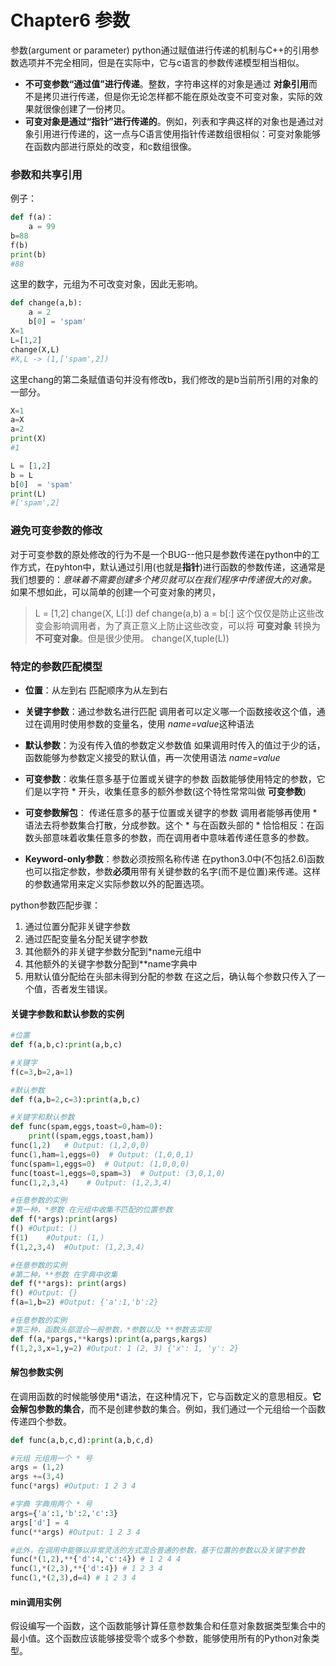 # Chapter6 参数
参数(argument or parameter)
python通过赋值进行传递的机制与C++的引用参数选项并不完全相同，但是在实际中，它与c语言的参数传递模型相当相似。
* **不可变参数“通过值”进行传递**。整数，字符串这样的对象是通过 **对象引用**而不是拷贝进行传递，但是你无论怎样都不能在原处改变不可变对象，实际的效果就很像创建了一份拷贝。
* **可变对象是通过“指针”进行传递的**。例如，列表和字典这样的对象也是通过对象引用进行传递的，这一点与C语言使用指针传递数组很相似：可变对象能够在函数内部进行原处的改变，和c数组很像。

### 参数和共享引用
例子：
```python
def f(a)：
    a = 99
b=88
f(b)
print(b)
#88
```
这里的数字，元组为不可改变对象，因此无影响。
```python
def change(a,b):
    a = 2
    b[0] = 'spam'
X=1
L=[1,2]
change(X,L)
#X,L -> (1,['spam',2])
```
这里chang的第二条赋值语句并没有修改b，我们修改的是b当前所引用的对象的一部分。
```python
X=1
a=X
a=2
print(X)
#1

L = [1,2]
b = L
b[0]  = 'spam'
print(L)
#['spam',2]
```

### 避免可变参数的修改
对于可变参数的原处修改的行为不是一个BUG--他只是参数传递在python中的工作方式，在pyhton中，默认通过引用(也就是**指针**)进行函数的参数传递，这通常是我们想要的：*意味着不需要创建多个拷贝就可以在我们程序中传递很大的对象。*
如果不想如此，可以简单的创建一个可变对象的拷贝，
> L = [1,2]
> change(X, L[:])
> def change(a,b)
>   a = b[:]
这个仅仅是防止这些改变会影响调用者，为了真正意义上防止这些改变，可以将 **可变对象** 转换为 **不可变对象**。但是很少使用。
> change(X,tuple(L))

### 特定的参数匹配模型
* **位置**：从左到右
    匹配顺序为从左到右

* **关键字参数**：通过参数名进行匹配
    调用者可以定义哪一个函数接收这个值，通过在调用时使用参数的变量名，使用 *name=value*这种语法

* **默认参数**：为没有传入值的参数定义参数值
    如果调用时传入的值过于少的话，函数能够为参数定义接受的默认值，再一次使用语法 *name=value*

* **可变参数**：收集任意多基于位置或关键字的参数
    函数能够使用特定的参数，它们是以字符 \* 开头，收集任意多的额外参数(这个特性常常叫做 **可变参数**)
* **可变参数解包**： 传递任意多的基于位置或关键字的参数
    调用者能够再使用 \* 语法去将参数集合打散，分成参数。这个 \* 与在函数头部的 * 恰恰相反：在函数头部意味着收集任意多的参数，而在调用者中意味着传递任意多的参数。
* **Keyword-only参数**：参数必须按照名称传递
    在python3.0中(不包括2.6)函数也可以指定参数，参数**必须**用带有关键参数的名字(而不是位置)来传递。这样的参数通常用来定义实际参数以外的配置选项。

python参数匹配步骤：
1. 通过位置分配非关键字参数
2. 通过匹配变量名分配关键字参数
3. 其他额外的非关键字参数分配到*name元组中
4. 其他额外的关键字参数分配到**name字典中
5. 用默认值分配给在头部未得到分配的参数
在这之后，确认每个参数只传入了一个值，否者发生错误。

#### 关键字参数和默认参数的实例
```python
#位置
def f(a,b,c):print(a,b,c)

#关键字
f(c=3,b=2,a=1)

#默认参数
def f(a,b=2,c=3):print(a,b,c)

#关键字和默认参数
def func(spam,eggs,toast=0,ham=0):
    print((spam,eggs,toast,ham))
func(1,2)   # Output: (1,2,0,0)
func(1,ham=1,eggs=0)  # Output: (1,0,0,1)
func(spam=1,eggs=0)  # Output: (1,0,0,0)
func(toast=1,eggs=0,spam=3)  # Output: (3,0,1,0)
func(1,2,3,4)    # Output: (1,2,3,4)

#任意参数的实例
#第一种，*参数 在元组中收集不匹配的位置参数
def f(*args):print(args)
f() #Output: ()
f(1)    #Output: (1,)
f(1,2,3,4)  #Output: (1,2,3,4)

#任意参数的实例
#第二种，**参数 在字典中收集
def f(**args): print(args)
f() #Output: {}
f(a=1,b=2) #Output: {'a':1,'b':2}

#任意参数的实例
#第三种，函数头部混合一般参数，*参数以及 **参数去实现
def f(a,*pargs,**kargs):print(a,pargs,kargs)
f(1,2,3,x=1,y=2) #Output: 1 (2, 3) {'x': 1, 'y': 2}
```

#### 解包参数实例
在调用函数的时候能够使用*语法，在这种情况下，它与函数定义的意思相反。**它会解包参数的集合**，而不是创建参数的集合。例如，我们通过一个元组给一个函数传递四个参数。
```python
def func(a,b,c,d):print(a,b,c,d)

#元组 元组用一个 * 号
args = (1,2)
args +=(3,4)
func(*args) #Output: 1 2 3 4

#字典 字典用两个 * 号
args={'a':1,'b':2,'c':3}
args['d'] = 4
func(**args) #Output: 1 2 3 4

#此外，在调用中能够以非常灵活的方式混合普通的参数，基于位置的参数以及关键字参数
func(*(1,2),**{'d':4,'c':4}) # 1 2 4 4 
func(1,*(2,3),**{'d':4}) # 1 2 3 4  
func(1,*(2,3),d=4) # 1 2 3 4 
```
#### min调用实例
假设编写一个函数，这个函数能够计算任意参数集合和任意对象数据类型集合中的最小值。这个函数应该能够接受零个或多个参数，能够使用所有的Python对象类型。
